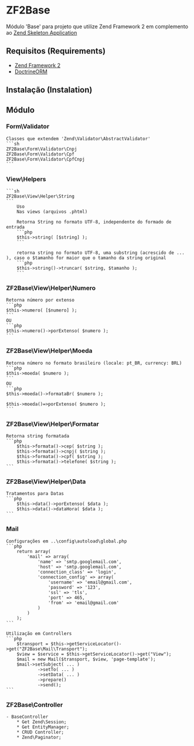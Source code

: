 # ZF2Base
Módulo 'Base' para projeto que utilize Zend Framework 2 
em complemento ao [Zend Skeleton Application](https://github.com/zendframework/ZendSkeletonApplication)

## Requisitos (Requirements)
 * [Zend Framework 2](https://github.com/zendframework/zf2)
 * [DoctrineORM](https://github.com/doctrine/DoctrineORMModule)

## Instalação (Instalation)
	
## Módulo

### Form\Validator
	Classes que extendem 'Zend\Validator\AbstractValidator'
	```sh
	ZF2Base\Form\Validator\Cnpj
	ZF2Base\Form\Validator\Cpf
	ZF2Base\Form\Validator\CpfCnpj
	```

### View\Helpers
	```sh
	ZF2Base\View\Helper\String
	```
		Uso
		Nas views (arquivos .phtml)
		
		Retorna String no formato UTF-8, independente do formado de entrada
		```php 
		$this->string( [$string] ); 
		```
		
		retorna string no formato UTF-8, uma substring (acrescido de ... ), caso o $tamanho for maior que o tamanho da string original
		```php
		$this->string()->truncar( $string, $tamanho );
		```
	
### ZF2Base\View\Helper\Numero
	
	Retorna número por extenso
	```php
	$this->numero( [$numero] );
	```
	OU
	```php
	$this->numero()->porExtenso( $numero );
	```
	
### ZF2Base\View\Helper\Moeda
	Retorna número no formato brasileiro (locale: pt_BR, currency: BRL)
	```php
	$this->moeda( $numero ); 
	```
	OU 
	```php
	$this->moeda()->formataBr( $numero );
	
	$this->moeda()=>porExtenso( $numero );
	```
	
### ZF2Base\View\Helper\Formatar
	
	Retorna string formatada
	```php
		$this->formata()->cep( $string );
		$this->formata()->cnpj( $string );
		$this->formata()->cpf( $string );
		$this->formata()->telefone( $string );
	```
	
### ZF2Base\View\Helper\Data
	Tratamentos para Datas
	```php
		$this->data()->porExtenso( $data );
		$this->data()->dataHora( $data );
	```
	
### Mail

	Configurações em ..\config\autoload\global.php
	```php
		return array(
			'mail' => array(
				'name' => 'smtp.googlemail.com',
				'host' => 'smtp.googlemail.com',
				'connection_class' => 'login',
				'connection_config' => array(
					'username' => 'email@gmail.com',
					'password' => '123',
					'ssl' => 'tls',
					'port' => 465,
					'from' => 'email@gmail.com'
				)
			)
		);
	```
	
	Utilização em Controllers
	```php
		$transport = $this->getServiceLocator()->get("ZF2Base\Mail\Transport");
		$view = $service = $this->getServiceLocator()->get("View");
		$mail = new Mail($transport, $view, 'page-template');
		$mail->setSubject( ... )
				->setTo( ... )
				->setData( ... )
				->prepare()
				->send();
	```
	
### ZF2Base\Controller

	
	- BaseController 
		* Get Zend\Session; 
		* Get EntityManager; 
		* CRUD Controller;
		* Zend\Paginator;
